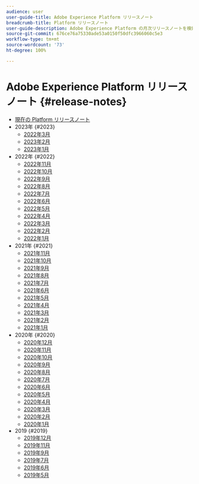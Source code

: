 ```yaml
---
audience: user
user-guide-title: Adobe Experience Platform リリースノート
breadcrumb-title: Platform リリースノート
user-guide-description: Adobe Experience Platform の月次リリースノートを検索します。
source-git-commit: 676ce76a75330ade53a0150f50dfc3966060c5e3
workflow-type: tm+mt
source-wordcount: '73'
ht-degree: 100%

---
```



# Adobe Experience Platform リリースノート {#release-notes}

* [現在の Platform リリースノート](latest/latest.md)
* 2023年 {#2023}
   * [2022年3月](2023/march-2023.md)
   * [2023年2月](2023/february-2023.md)
   * [2023年1月](2023/january-2023.md)
* 2022年 {#2022}
   * [2022年11月](2022/november-2022.md)
   * [2022年10月](2022/october-2022.md)
   * [2022年9月](2022/september-2022.md)
   * [2022年8月](2022/august-2022.md)
   * [2022年7月](2022/july-2022.md)
   * [2022年6月](2022/june-2022.md)
   * [2022年5月](2022/may-2022.md)
   * [2022年4月](2022/april-2022.md)
   * [2022年3月](2022/march-2022.md)
   * [2022年2月](2022/february-2022.md)
   * [2022年1月](2022/january-2022.md)
* 2021年 {#2021}
   * [2021年11月](2021/november-2021.md)
   * [2021年10月](2021/october-2021.md)
   * [2021年9月](2021/september-2021.md)
   * [2021年8月](2021/august-2021.md)
   * [2021年7月](2021/july-2021.md)
   * [2021年6月](2021/june-2021.md)
   * [2021年5月](2021/may-2021.md)
   * [2021年4月](2021/april-2021.md)
   * [2021年3月](2021/march-2021.md)
   * [2021年2月](2021/february-2021.md)
   * [2021年1月](2021/january-2021.md)
* 2020年 {#2020}
   * [2020年12月](2020/december-2020.md)
   * [2020年11月](2020/november-2020.md)
   * [2020年10月](2020/october-2020.md)
   * [2020年9月](2020/september-2020.md)
   * [2020年8月](2020/august-2020.md)
   * [2020年7月](2020/july-2020.md)
   * [2020年6月](2020/june-2020.md)
   * [2020年5月](2020/may-2020.md)
   * [2020年4月](2020/april-2020.md)
   * [2020年3月](2020/march-2020.md)
   * [2020年2月](2020/february-2020.md)
   * [2020年1月](2020/january-2020.md)
* 2019 {#2019}
   * [2019年12月](2019/december-2019.md)
   * [2019年11月](2019/november-2019.md)
   * [2019年9月](2019/september-2019.md)
   * [2019年7月](2019/july-2019.md)
   * [2019年6月](2019/june-2019.md)
   * [2019年5月](2019/may-2019.md)
